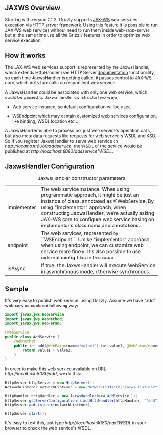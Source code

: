 [//]: # " "
[//]: # " Copyright (c) 2013, 2021 Oracle and/or its affiliates. All rights reserved. "
[//]: # " "
[//]: # " This program and the accompanying materials are made available under the "
[//]: # " terms of the Eclipse Public License v. 2.0, which is available at "
[//]: # " http://www.eclipse.org/legal/epl-2.0. "
[//]: # " "
[//]: # " This Source Code may also be made available under the following Secondary "
[//]: # " Licenses when the conditions for such availability set forth in the "
[//]: # " Eclipse Public License v. 2.0 are satisfied: GNU General Public License, "
[//]: # " version 2 with the GNU Classpath Exception, which is available at "
[//]: # " https://www.gnu.org/software/classpath/license.html. "
[//]: # " "
[//]: # " SPDX-License-Identifier: EPL-2.0 OR GPL-2.0 WITH Classpath-exception-2.0 "
[//]: # " "
## JAXWS Overview

Starting with version 2.1.2, Grizzly supports
[JAX-WS](https://github.com/eclipse-ee4j/metro-jax-ws) web services execution via [HTTP
server framework](httpserverframework.html). Using this feature it is
possible to run JAX-WS web services without need to run them inside
web-/app-server, but at the same time use all the Grizzly features in
order to optimize web service execution.

## How it works

The JAX-WS web services support is represented by the JaxwsHandler,
which extends HttpHandler (see HTTP Server [documentation](#httpserverframework.html)
functionality, so each time JaxwsHandler is getting called, it passes
control to JAX-WS core, which in its turn calls correspondent web
service.

A JaxwsHandler could be associated with only one web service, which
could be passed to JaxwsHandler constructor.two ways:

-   Web service instance, so default configuration will be used;

-   WSEndpoint which may contain customized web services configuration, like
    binding, WSDL location etc...

A JaxwsHandler is able to process not just web service's operation
calls, but also meta data requests like requests for web service's WSDL
and XSD. So if you register JaxwsHandler to serve web service on
*http://localhost:8080/addservice*, the WSDL of the service would be
published at *http://localhost:8080/addservice?WSDL*.

## JaxwsHandler Configuration

<table>
<caption>JaxwsHandler constructor parameters</caption>
<tbody>
<tr class="odd">
<td align="left">implementer</td>
<td align="left">The web service instance. When using programmatic approach, it might be just an instance of class, annotated as @WebService. By using &quot;implementor&quot; approach, when constructing JaxwsHandler, we're actually asking JAX-WS core to configure web service basing on implementor's class name and annotations.</td>
</tr>
<tr class="even">
<td align="left">endpoint</td>
<td align="left">The web services, represented by ``WSEndpoint``. Unlike &quot;implementor&quot; approach, when using endpoint, we can customize web service more finely. It's also possible to use external config files in this case.</td>
</tr>
<tr class="odd">
<td align="left">isAsync</td>
<td align="left">If true, the JaxwsHandler will execute WebService in asynchronous mode, otherwise synchronous.</td>
</tr>
</tbody>
</table>

## Sample

It's very easy to publish web service, using Grizzly. Assume we have
"add" web service declared following way:

```java
import javax.jws.WebService;
import javax.jws.WebMethod;
import javax.jws.WebParam;

@WebService
public class AddService {
    @WebMethod
    public int add(@WebParam(name="value1") int value1, @WebParam(name="value2") int value2) {
        return value1 + value2;
    }
}
```

In order to make this web service available on URL:
*http://localhost:8080/add*, we do this:

```java
HttpServer httpServer = new HttpServer();
NetworkListener networkListener = new NetworkListener("jaxws-listener", "0.0.0.0", PORT);

HttpHandler httpHandler = new JaxwsHandler(new AddService());
httpServer.getServerConfiguration().addHttpHandler(httpHandler, "/add");
httpServer.addListener(networkListener);

httpServer.start();
```

It's easy to test this, just type *http://localhost:8080/add?WSDL* in
your browser to check the web service's WSDL.

